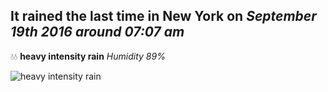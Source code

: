 ## It rained the last time in New York on *September 19th 2016 around 07:07 am*
💧💧  **heavy intensity rain** *Humidity 89%*

![heavy intensity rain](http://openweathermap.org/img/w/10d.png)
